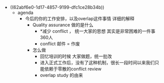 - ((62abf6e0-1d17-4857-9199-dfc1ce28b34b))
	- agenda
		- 今后的你的工作安排，以及overlap这件事情 详细的解释
			- Quality assurance 做的是什么
				- *减少 conflict ， 统一大家的思想 其实是非常困难的一件事 360人
				- conflict 邮件 = 作废
			- 怎么做
				- 回忆培训的时候 大家做题，统一批改
				- 进入正式工作后，没有了这种机制，很长一段时间以来我们只能依赖于零散的conflict review
				- overlap study 的由来
